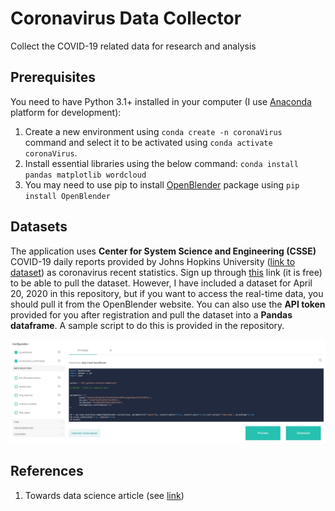 # Coronavirus Data Collector
Collect the COVID-19 related data for research and analysis

## Prerequisites
You need to have Python 3.1+ installed in your computer (I use [Anaconda](https://www.anaconda.com/distribution/ "Anaconda") platform for development):
1. Create a new environment using `conda create -n coronaVirus` command and select it to be activated using `conda activate coronaVirus`.
2. Install essential libraries using the below command:
`conda install pandas matplotlib wordcloud`
3. You may need to use pip to install [OpenBlender](https://www.openblender.io/ "OpenBlender") package using `pip install OpenBlender`

## Datasets
The application uses **Center for System Science and Engineering (CSSE)** COVID-19 daily reports provided by Johns Hopkins University ([link to dataset](https://github.com/CSSEGISandData/COVID-19/tree/master/csse_covid_19_data/csse_covid_19_daily_reports "link to dataset")) as coronavirus recent statistics. Sign up through [this](https://www.openblender.io/ "this") link (it is free) to be able to pull the dataset. However, I have included a dataset for April 20, 2020 in this repository, but if you want to access the real-time data, you should pull it from the OpenBlender website.
You can also use the **API token** provided for you after registration and pull the dataset into a **Pandas dataframe**. A sample script to do this is provided in the repository.

![Corona Virus Datasets](Ali-Tourani-Corona-Virus-Dataset.jpg "Corona Virus Datasets")

## References
1. Towards data science article (see [link](https://towardsdatascience.com/gather-all-the-coronavirus-data-with-python-19aa22167dea "link"))
